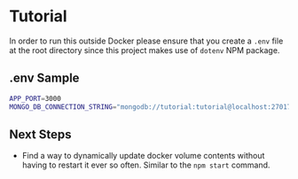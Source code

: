 # Tutorial

In order to run this outside Docker please ensure that you create a `.env` file at the root directory since this project makes use of `dotenv` NPM package.

## .env Sample

```sh
APP_PORT=3000
MONGO_DB_CONNECTION_STRING="mongodb://tutorial:tutorial@localhost:27017/tutorial"
```

## Next Steps
* Find a way to dynamically update docker volume contents without having to restart it ever so often. Similar to the `npm start` command.
